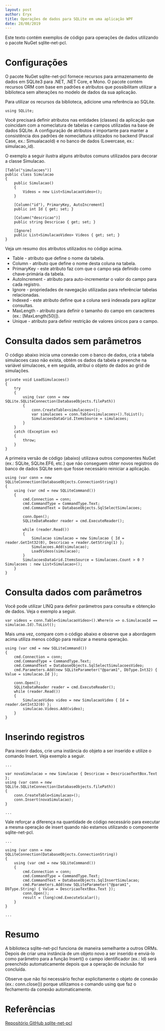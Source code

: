 ```yaml
---
layout: post
author: Eryx
title: Operações de dados para SQLite em uma aplicação WPF
date: 28/08/2019
---
```


Este texto contém exemplos de código para operações de dados utilizando o pacote NuGet sqlite-net-pcl.

# Configurações

O pacote NuGet sqlite-net-pcl fornece recursos para armazenamento de dados em SQLite3 para .NET, .NET Core, e Mono. O pacote contém recursos ORM com base em padrões e atributos que possibilitam utilizar a biblioteca sem alterações no modelo de dados da sua aplicação.

Para utilizar os recursos da biblioteca, adicione uma referência ao SQLite.

	using SQLite;

Você precisará definir atributos nas entidades (classes) da aplicação que coincidam com a nomeclatura de tabelas e campos utilizadas na base de dados SQLite. A configuração de atributos é importante para manter a consistência dos padrões de nomeclattura utilizados no backend (Pascal Case, ex.: SimualacaoId) e no banco de dados (Lowercase, ex.: simulacao_id).

O exemplo a seguir ilustra alguns atributos comuns utilizados para decorar a classe Simulacao.

	[Table("simulacoes")]
    public class Simulacao
    {
        public Simulacao()
        {
            Videos = new List<SimulacaoVideo>();
        }

        [Column("id"), PrimaryKey, AutoIncrement]
        public int Id { get; set; }

        [Column("descricao")]
        public string Descricao { get; set; }

        [Ignore]
        public List<SimulacaoVideo> Videos { get; set; }
    }

Veja um resumo dos atributos utilizados no código acima.

* Table - atributo que define o nome da tabela.
* Column - atributo que define o nome desta coluna na tabela.
* PrimaryKey - este atributo faz com que o campo seja definido como chave-primária da tabela.
* AutoIncrement - atributo para auto-incrementar o valor do campo para cada registro.
* Ignore - propriedades de navegação utilizadas para referênciar tabelas relacionadas.
* Indexed - este atributo define que a coluna será indexada para agilizar consultas.
* MaxLength - atributo para definir o tamanho do campo em caracteres (ex.: [MaxLength(50)]).
* Unique - atributo para definir restrição de valores únicos para o campo.

# Consulta dados sem parâmetros

O código abaixo inicia uma conexão com o banco de dados, cria a tabela simulacoes caso não exista, obtém os dados da tabela e preenche na variável simulacoes, e em seguida, atribui o objeto de dados ao grid de simulações.

	private void LoadSimulacoes()
	{
		try
		{
			using (var conn = new SQLite.SQLiteConnection(DatabaseObjects.filePath))
			{
				conn.CreateTable<simulacoes>();
				var simulacoes = conn.Table<simulacoes>().ToList();
				SimulacoesDataGrid.ItemsSource = simulacoes;
			}
		}
		catch (Exception ex)
		{
			throw;
		}
	}

A primeira versão de código (abaixo) utilizava outros componentes NuGet (ex.: SQLite, SQLite.EF6, etc.) que não conseguem obter novos registros do banco de dados SQLite sem que fosse necessário reiniciar a aplicação.

	using (var conn = new SQLiteConnection(DatabaseObjects.ConnectionString))
	{
		using (var cmd = new SQLiteCommand())
		{
			cmd.Connection = conn;
			cmd.CommandType = CommandType.Text;
			cmd.CommandText = DatabaseObjects.SqlSelectSimulacoes;

			conn.Open();
			SQLiteDataReader reader = cmd.ExecuteReader();

			while (reader.Read())
			{
				Simulacao simulacao = new Simulacao { Id = reader.GetInt32(0), Descricao = reader.GetString(1) };
				Simulacoes.Add(simulacao);
				LoadVideos(simulacao);
			}
			SimulacoesDataGrid.ItemsSource = Simulacoes.Count > 0 ? Simulacoes : new List<Simulacao>();
		}
	}

# Consulta dados com parâmetros

Você pode utilizar LINQ para definir parâmetros para consulta e obtenção de dados. Veja o exemplo a seguir.

	var videos = conn.Table<SimulacaoVideo>().Where(o => o.SimulacaoId == simulacao.Id).ToList();

Mais uma vez, compare com o código abaixo e observe que a abordagem acima utiliza menos código para realizar a mesma operação.

	using (var cmd = new SQLiteCommand())
	{
		cmd.Connection = conn;
		cmd.CommandType = CommandType.Text;
		cmd.CommandText = DatabaseObjects.SqlSelectSimulacoesVideo;
		cmd.Parameters.Add(new SQLiteParameter("@param1", DbType.Int32) { Value = simulacao.Id });

		conn.Open();
		SQLiteDataReader reader = cmd.ExecuteReader();
		while (reader.Read())
		{
			SimulacaoVideo video = new SimulacaoVideo { Id = reader.GetInt32(0) };
			simulacao.Videos.Add(video);
		}
	}

# Inserindo registros

Para inserir dados, crie uma instância do objeto a ser inserido e utilize o comando Insert. Veja exemplo a seguir.

	...
	
	var novaSimulacao = new Simulacao { Descricao = DescricaoTextBox.Text };
	using (var conn = new SQLite.SQLiteConnection(DatabaseObjects.filePath))
	{
		conn.CreateTable<Simulacao>();
		conn.Insert(novaSimulacao);
	}
	
	...

Vale reforçar a diferença na quantidade de código necessário para executar a mesma operação de insert quando não estamos utilizando o componente sqlite-net-pcl. 

	...
	
	using (var conn = new SQLiteConnection(DatabaseObjects.ConnectionString))
	{
		using (var cmd = new SQLiteCommand())
		{
			cmd.Connection = conn;
			cmd.CommandType = CommandType.Text;
			cmd.CommandText = DatabaseObjects.SqlInsertSimulacao;
			cmd.Parameters.Add(new SQLiteParameter("@param1", DbType.String) { Value = DescricaoTextBox.Text });
			conn.Open();
			result = (long)cmd.ExecuteScalar();
		}
	}
	
	...

# Resumo

A biblioteca sqlite-net-pcl funciona de maneira semelhante a outros ORMs. Depois de criar uma instância de um objeto novo a ser inserido e enviá-lo como parâmetro para a função Insert() o campo identificador (ex.: Id) será preenchido automaticamente depois que a operação de inclusão for concluída.

Observe que não foi necessário fechar explicitamente o objeto de conexão (ex.: conn.close()) porque utilizamos o comando using que faz o fechamento da conexão automaticamente. 

# Referências

[Repositório GitHub sqlite-net-pcl](https://github.com/praeclarum/sqlite-net)




